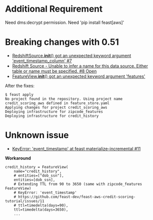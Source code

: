 # Additional Requirement
Need dms:decrypt permission.
Need 'pip install feast[aws]'


# Breaking changes with 0.51
* [RedshiftSource.__init__() got an unexpected keyword argument 'event_timestamp_column' #7](https://github.com/feast-dev/feast-aws-credit-scoring-tutorial/issues/7)
* [Redshift Source - Unable to infer a name for this data source. Either table or name must be specified. #8
Open](https://github.com/feast-dev/feast-aws-credit-scoring-tutorial/issues/8)
* [FeatureView.__init__() got an unexpected keyword argument 'features'](https://github.com/feast-dev/feast-aws-credit-scoring-tutorial/issues/9)

After the fixes:
```
$ feast apply
No project found in the repository. Using project name credit_scoring_aws defined in feature_store.yaml
Applying changes for project credit_scoring_aws
Deploying infrastructure for zipcode_features
Deploying infrastructure for credit_history
```

# Unknown issue

* [KeyError: 'event_timestamp' at feast materialize-incremental #11](https://github.com/feast-dev/feast-aws-credit-scoring-tutorial/issues/11)

**Workaround**

```
credit_history = FeatureView(
    name="credit_history",
    # entities=["dob_ssn"],
    entities=[dob_ssn],
    # Extending TTL from 90 to 3650 (same with zipcode_features FeatureView)
    # KeyError: 'event_timestamp'
    # https://github.com/feast-dev/feast-aws-credit-scoring-tutorial/issues/11
    # ttl=timedelta(days=90),
    ttl=timedelta(days=3650),
    ...
```